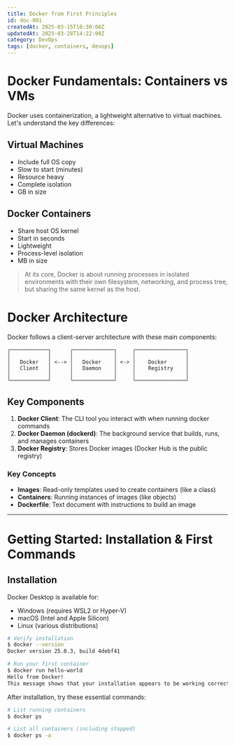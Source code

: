 ```yaml
---
title: Docker from First Principles
id: doc-001
createdAt: 2025-03-15T10:30:00Z
updatedAt: 2025-03-28T14:22:00Z
category: DevOps
tags: [docker, containers, devops]
---
```

# Docker Fundamentals: Containers vs VMs

Docker uses containerization, a lightweight alternative to virtual machines. Let's understand the key differences:

## Virtual Machines

- Include full OS copy
- Slow to start (minutes)
- Resource heavy
- Complete isolation
- GB in size

## Docker Containers

- Share host OS kernel
- Start in seconds
- Lightweight
- Process-level isolation
- MB in size

> At its core, Docker is about running processes in isolated environments with their own filesystem, networking, and process tree, but sharing the same kernel as the host.

# Docker Architecture

Docker follows a client-server architecture with these main components:

```
┌────────────┐      ┌─────────────┐     ┌────────────────┐
│            │      │             │     │                │
│   Docker   │ <--> │   Docker    │ <-> │    Docker      │
│   Client   │      │   Daemon    │     │    Registry    │
│            │      │             │     │                │
└────────────┘      └─────────────┘     └────────────────┘
```

## Key Components

1. **Docker Client**: The CLI tool you interact with when running docker commands
2. **Docker Daemon (dockerd)**: The background service that builds, runs, and manages containers
3. **Docker Registry**: Stores Docker images (Docker Hub is the public registry)

### Key Concepts

- **Images**: Read-only templates used to create containers (like a class)
- **Containers**: Running instances of images (like objects)
- **Dockerfile**: Text document with instructions to build an image

---

# Getting Started: Installation & First Commands

## Installation

Docker Desktop is available for:

- Windows (requires WSL2 or Hyper-V)
- macOS (Intel and Apple Silicon)
- Linux (various distributions)

```bash
# Verify installation
$ docker --version
Docker version 25.0.3, build 4debf41

# Run your first container
$ docker run hello-world
Hello from Docker!
This message shows that your installation appears to be working correctly...
```

After installation, try these essential commands:

```bash
# List running containers
$ docker ps

# List all containers (including stopped)
$ docker ps -a
```
